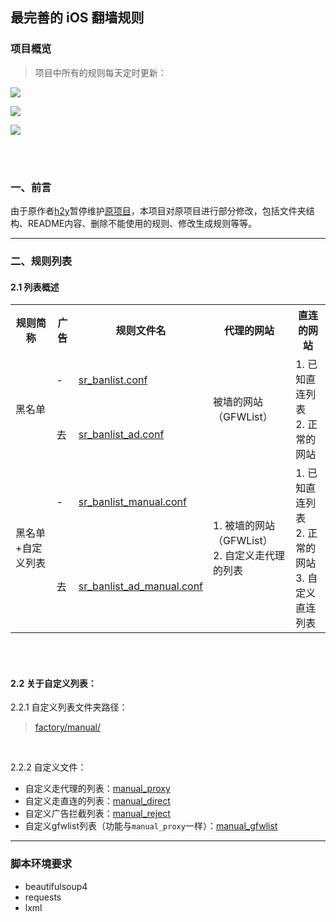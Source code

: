 ## 最完善的 iOS 翻墙规则

### 项目概览

> 项目中所有的规则每天定时更新：

![](https://img.shields.io/badge/规则更新时间-2022.08.26%2008%3A28%3A03-blue?style=for-the-badge&logo=AdGuard)

![](https://img.shields.io/badge/GFW规则数-5907-critical?style=for-the-badge&logo=SpringSecurity)

![](https://img.shields.io/badge/AdBlock规则数-26756-blueviolet?style=for-the-badge&logo=AdBlock)




<br>
<br>

### 一、前言
由于原作者[h2y](https://github.com/h2y/Shadowrocket-ADBlock-Rules)暂停维护[原项目](https://github.com/h2y/Shadowrocket-ADBlock-Rules)，本项目对原项目进行部分修改，包括文件夹结构、README内容、删除不能使用的规则、修改生成规则等等。

------------------------------------------------------

### 二、规则列表
#### 2.1 列表概述

<table>
    <tr>
        <th>规则简称</th><th>广告</th><th>规则文件名</th><th>代理的网站</th><th>直连的网站</th>
    </tr>
    <tr>
        <td rowspan="2">黑名单</td><td>-</td><td><a href="https://raw.githubusercontent.com/nthack/Shadowrocket-ADBlock-Rules-Easy/master/sr_banlist.conf" target="_blank">sr_banlist.conf</a></td><td rowspan="2">被墙的网站（GFWList）</td><td rowspan="2">1. 已知直连列表<br>2. 正常的网站</td>
    </tr>
    <tr>
        <td>去</td><td><a href="https://raw.githubusercontent.com/nthack/Shadowrocket-ADBlock-Rules-Easy/master/sr_banlist_ad.conf" target="_blank">sr_banlist_ad.conf</a></td>
    </tr>
    <tr>
        <td rowspan="2">黑名单+自定义列表</td><td>-</td><td><a href="https://raw.githubusercontent.com/nthack/Shadowrocket-ADBlock-Rules-Easy/master/sr_banlist_manual.conf" target="_blank" >sr_banlist_manual.conf</a></td><td rowspan="2">1. 被墙的网站（GFWList）<br>2. 自定义走代理的列表</td><td rowspan="2">1. 已知直连列表<br>2. 正常的网站<br>3. 自定义直连列表</td>
    </tr>
    <tr>
        <td>去</td><td><a href="https://raw.githubusercontent.com/nthack/Shadowrocket-ADBlock-Rules-Easy/master/sr_banlist_ad_manual.conf" target="_blank">sr_banlist_ad_manual.conf</a></td>
    </tr>
</table>


<br><br>

#### 2.2 关于自定义列表：

2.2.1 自定义列表文件夹路径：

> [factory/manual/](https://github.com/nthack/Shadowrocket-ADBlock-Rules-Easy/tree/master/factory/manual)


<br>

2.2.2 自定义文件：

- 自定义走代理的列表：[manual_proxy](https://raw.githubusercontent.com/nthack/Shadowrocket-ADBlock-Rules-Easy/master/factory/manual/manual_proxy.txt)
- 自定义走直连的列表：[manual_direct](https://raw.githubusercontent.com/nthack/Shadowrocket-ADBlock-Rules-Easy/master/factory/manual/manual_direct.txt)
- 自定义广告拦截列表：[manual_reject](https://raw.githubusercontent.com/nthack/Shadowrocket-ADBlock-Rules-Easy/master/factory/manual/manual_reject.txt)
- 自定义gfwlist列表（功能与`manual_proxy`一样）：[manual_gfwlist](https://raw.githubusercontent.com/nthack/Shadowrocket-ADBlock-Rules-Easy/master/factory/manual/manual_gfwlist.txt)

------------------------------------------------------



### 脚本环境要求

* beautifulsoup4
* requests
* lxml

